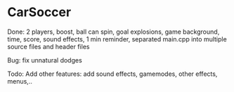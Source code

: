 # CarSoccer

Done: 2 players, boost, ball can spin, goal explosions, game background, time, score, sound effects, 1 min reminder, separated main.cpp into multiple source files and header files

Bug: fix unnatural dodges

Todo: Add other features: add sound effects, gamemodes, other effects, menus,..
